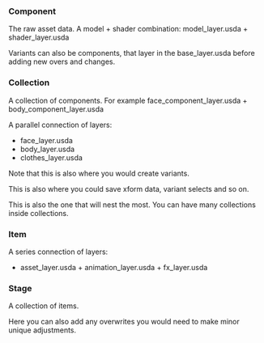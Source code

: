 ### Component

The raw asset data. A model + shader combination: model_layer.usda + shader_layer.usda

Variants can also be components, that layer in the base_layer.usda before adding new overs and changes.

### Collection

A collection of components. For example face_component_layer.usda + body_component_layer.usda

A parallel connection of layers:
- face_layer.usda
- body_layer.usda
- clothes_layer.usda

Note that this is also where you would create variants.

This is also where you could save xform data, variant selects and so on.

This is also the one that will nest the most. You can have many collections inside collections.

### Item

A series connection of layers:
- asset_layer.usda + animation_layer.usda + fx_layer.usda

### Stage

A collection of items.

Here you can also add any overwrites you would need to make minor unique adjustments.
